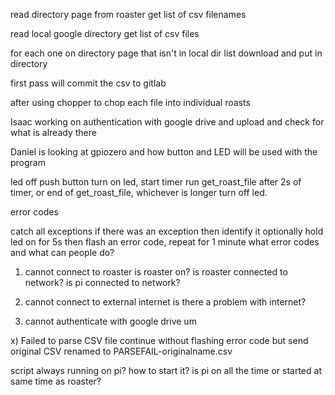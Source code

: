 read directory page from roaster
get list of csv filenames

read local google directory
get list of csv files


for each one on directory page that isn't in local dir list
download and put in directory

first pass will commit the csv to gitlab

after using chopper to chop each file into individual roasts

Isaac working on authentication with google drive
and upload and check for what is already there

Daniel is looking at gpiozero and how button and LED will
be used with the program

led off
push button
    turn on led, start timer
run get_roast_file
after 2s of timer, or end of get_roast_file, whichever is longer
    turn off led.

error codes

catch all exceptions
if there was an exception then identify it
optionally hold led on for 5s then flash an error code, repeat for 1 minute
what error codes and what can people do?

1) cannot connect to roaster
    is roaster on?
    is roaster connected to network?
    is pi connected to network?

2) cannot connect to external internet
    is there a problem with internet?

3) cannot authenticate with google drive
    um

x) Failed to parse CSV file
continue without flashing error code
but send original CSV renamed to PARSEFAIL-originalname.csv


script always running on pi?
how to start it?
is pi on all the time or started at same time as roaster?

